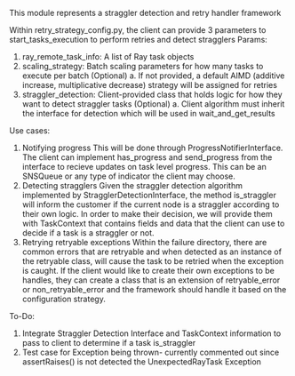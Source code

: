 This module represents a straggler detection and retry handler framework 

Within retry_strategy_config.py, the client can provide 3 parameters to start_tasks_execution to perform retries and detect stragglers 
Params:
1. ray_remote_task_info: A list of Ray task objects 
2. scaling_strategy: Batch scaling parameters for how many tasks to execute per batch (Optional)
    a. If not provided, a default AIMD (additive increase, multiplicative decrease) strategy will be assigned for retries
3. straggler_detection: Client-provided class that holds logic for how they want to detect straggler tasks (Optional)
   a. Client algorithm must inherit the interface for detection which will be used in wait_and_get_results

Use cases:
1. Notifying progress
    This will be done through ProgressNotifierInterface. The client can implement has_progress and send_progress from the interface
    to recieve updates on task level progress. This can be an SNSQueue or any type of indicator the client may choose.
2. Detecting stragglers
   Given the straggler detection algorithm implemented by StragglerDetectionInterface, the method is_straggler will inform 
   the customer if the current node is a straggler according to their own logic. In order to make their decision, we will provide them 
   with TaskContext that contains fields and data that the client can use to decide if a task is a straggler or not.
3. Retrying retryable exceptions
   Within the failure directory, there are common errors that are retryable and when detected as an instance 
   of the retryable class, will cause the task to be retried when the exception is caught. If the client would like
   to create their own exceptions to be handles, they can create a class that is an extension of retryable_error or 
   non_retryable_error and the framework should handle it based on the configuration strategy.

To-Do:
1. Integrate Straggler Detection Interface and TaskContext information to pass to client to determine if a task is_straggler
2. Test case for Exception being thrown- currently commented out since assertRaises() is not detected the UnexpectedRayTask Exception




